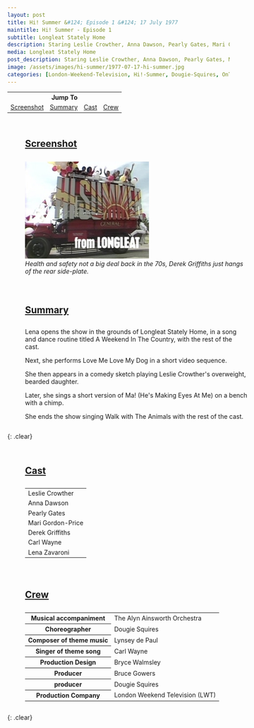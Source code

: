 ```yaml
---
layout: post
title: Hi! Summer &#124; Episode 1 &#124; 17 July 1977
maintitle: Hi! Summer - Episode 1
subtitle: Longleat Stately Home
description: Staring Leslie Crowther, Anna Dawson, Pearly Gates, Mari Gordon-Price, Derek Griffiths, Lena Zavaroni.
media: Longleat Stately Home
post_description: Staring Leslie Crowther, Anna Dawson, Pearly Gates, Mari Gordon-Price, Derek Griffiths, Lena Zavaroni.
image: /assets/images/hi-summer/1977-07-17-hi-summer.jpg
categories: [London-Weekend-Television, Hi!-Summer, Dougie-Squires, OnThisDay17July]
---
```


<table style="text-align:center;">
<tr><th colspan="4">Jump To</th></tr>
<tr>
<td><a href="#screenshot">Screenshot</a></td>
<td><a href="#summary">Summary</a></td>
<td><a href="#cast">Cast</a></td>
<td><a href="#crew">Crew</a></td>
</tr>
</table>

<figure class="fig1">
<figcaption>
<h2 id="screenshot"><a href="#screenshot">Screenshot</a></h2>
</figcaption>
<img src="/assets/images/hi-summer/1977-07-17-hi-summer.jpg" class="full-width" />
<figcaption>
<cite>Health and safety not a big deal back in the 70s, Derek Griffiths just hangs of the rear side-plate.</cite>
</figcaption>
</figure>

<figure class="fig2">
<figcaption>
<h2 id="summary"><a href="#summary">Summary</a></h2>
</figcaption>
<p>Lena opens the show in the grounds of Longleat Stately Home, in a song and dance routine titled A Weekend In The Country, with the rest of the cast.</p>
<p>Next, she performs Love Me Love My Dog in a short video sequence.</p>
<p>She then appears in a comedy sketch playing Leslie Crowther's overweight, bearded daughter.</p>
<p>Later, she sings a short version of Ma! (He's Making Eyes At Me) on a bench with a chimp.</p>
<p>She ends the show singing Walk with The Animals with the rest of the cast.</p>
</figure>

{: .clear}

<figure class="fig1">
<figcaption>
<h2 id="cast"><a href="#cast">Cast</a></h2>
</figcaption>
<table>
<tr><td>Leslie Crowther</td></tr>
<tr><td>Anna Dawson</td></tr>
<tr><td>Pearly Gates</td></tr>
<tr><td>Mari Gordon-Price</td></tr>
<tr><td>Derek Griffiths</td></tr>
<tr><td>Carl Wayne</td></tr>
<tr><td>Lena Zavaroni</td></tr>
</table>
</figure>

<figure class="fig2">
<figcaption>
<h2 id="crew"><a href="#crew">Crew</a></h2>
</figcaption>
<table>
<tr><th>Musical accompaniment</th><td>The Alyn Ainsworth Orchestra</td></tr>
<tr><th>Choreographer</th><td>Dougie Squires</td></tr>
<tr><th>Composer of theme music</th><td>Lynsey de Paul</td></tr>
<tr><th>Singer of theme song</th><td>Carl Wayne</td></tr>
<tr><th>Production Design</th><td>Bryce Walmsley</td></tr>
<tr><th>Producer</th><td>Bruce Gowers</td></tr>
<tr><th>producer</th><td>Dougie Squires</td></tr>
<tr><th>Production Company</th><td>London Weekend Television (LWT)</td></tr>
</table>
</figure>

<br />{: .clear}

<style>
.fig1 {float:left; width:49%;}

.fig2 {float:right; width:49%;}

.fig3 {float:right; width:100%;}

figcaption {float:left; width:100%;}

@media screen and (orientation:portrait) {
.fig1, .fig2 {float:left; width:100%;}
figcaption {float:left; width:100%; margin-bottom: 10px;}
}
</style>


